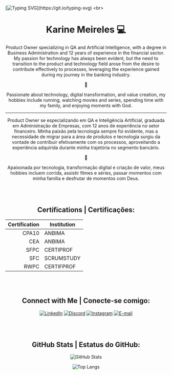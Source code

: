 [![Typing SVG](https://readme-typing-svg.herokuapp.com?font=Fira+Code&pause=1000&color=F74C92&width=435&lines=Welcome+to+my+GitHub!;Bem+vindo+ao+meu+GitHub!)](https://git.io/typing-svg) 
<br>
<h1 align="center" style="color=#E94D5F">Karine Meireles 💻</h1>

<p align="center">Product Owner specializing in QA and Artificial Intelligence, with a degree in Business Administration and 12 years of experience in the financial sector. My passion for technology has always been evident, but the need to transition to the product and technology field arose from the desire to contribute effectively to processes, leveraging the experience gained during my journey in the banking industry.</p>
<p align="center">💟</p>
<p align="center">Passionate about technology, digital transformation, and value creation, my hobbies include running, watching movies and series, spending time with my family, and enjoying moments with God.</p>

-----------------------------------------

<p align="center">Product Owner se especializando em QA e Inteligência Artificial, graduada em Administração de Empresas, com 12 anos de experiência no setor financeiro. 
Minha paixão pela tecnologia sempre foi evidente, mas a necessidade de migrar para a área de produtos e tecnologia surgiu da vontade de contribuir efetivamente com os processos, aproveitando a experiência adquirida durante minha trajetória no segmento bancário.</p>
<p align="center">💟</p>
<p align="center">Apaixonada por tecnologia, transformação digital e criação de valor, meus hobbies incluem corrida, assistir filmes e séries, passar momentos com minha família e desfrutar de momentos com Deus.</p>

<br>
<br>

<h2 align="center">Certifications | Certificações:</h2>

<div align="center">

| Certification | Institution |
|-----:|---------------|
| CPA10 | ANBIMA |
| CEA | ANBIMA  |
| SFPC | CERTIPROF |
| SFC | SCRUMSTUDY  |
| RWPC | CERTIFPROF |

</div>

<br>
<br>
<h2 align="center">Connect with Me | Conecte-se comigo:</h2>

<div align="center">

[![LinkedIn](https://img.shields.io/badge/LinkedIn-0077B5?style=for-the-badge&logo=linkedin&logoColor=white)](https://www.linkedin.com/in/karinelameireles)
[![Discord](https://img.shields.io/badge/Discord-7289DA?style=for-the-badge&logo=discord&logoColor=white)](https://discord.com/channels/@karine.meireles/)
[![Instagram](https://img.shields.io/badge/-Instagram-%23E4405F?style=for-the-badge&logo=instagram&logoColor=white)](https://www.instagram.com/ka.mmeireles/)
[![E-mail](https://img.shields.io/badge/-Email-000?style=for-the-badge&logo=microsoft-outlook&logoColor=White)](mailto:karinelameireles@hotmail.com)

</div>

<br>
<br>

<h2 align="center">GitHub Stats | Estatus do GitHub:</h2>
<div align="center">

![GitHub Stats](https://github-readme-stats.vercel.app/api?username=karinemeireles&theme=transparent&bg_color=000&border_color=30A3DC&show_icons=true&icon_color=30A3DC&title_color=E94D5F&text_color=FFF)

![Top Langs](https://github-readme-stats-git-masterrstaa-rickstaa.vercel.app/api/top-langs/?username=karinemeireles&layout=compact&bg_color=000&border_color=30A3DC&title_color=E94D5F&text_color=FFF)

</div>